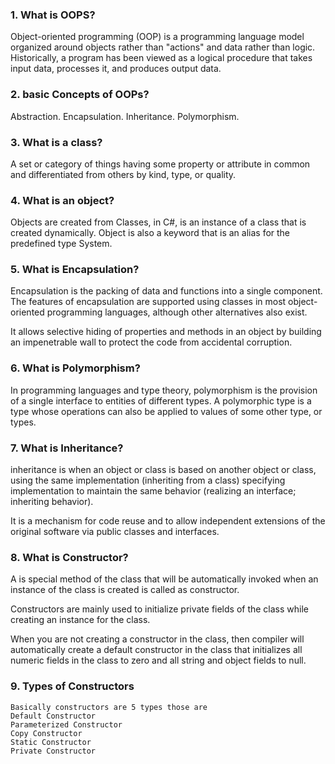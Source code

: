 ### 1. What is OOPS?
Object-oriented programming (OOP) is a programming language model organized around objects rather than "actions" and data rather than logic. Historically, a program has been viewed as a logical procedure that takes input data, processes it, and produces output data.

### 2. basic Concepts of OOPs?
Abstraction.
Encapsulation. 
Inheritance. 
Polymorphism.

### 3. What is a class?
A set or category of things having some property or attribute in common and differentiated from others by kind, type, or quality.

### 4. What is an object?
Objects are created from Classes, in C#, is an instance of a class that is created dynamically. Object is also a keyword that is an alias for the predefined type System.

### 5. What is Encapsulation?
Encapsulation is the packing of data and functions into a single component. The features of encapsulation are supported using classes in most object-oriented programming languages, although other alternatives also exist.

It allows selective hiding of properties and methods in an object by building an impenetrable wall to protect the code from accidental corruption.

### 6. What is Polymorphism?
In programming languages and type theory, polymorphism is the provision of a single interface to entities of different types.
A polymorphic type is a type whose operations can also be applied to values of some other type, or types.

### 7. What is Inheritance?
inheritance is when an object or class is based on another object or class, using the same implementation (inheriting from a class) specifying implementation to maintain the same behavior (realizing an interface; inheriting behavior).

It is a mechanism for code reuse and to allow independent extensions of the original software via public classes and interfaces.

### 8. What is Constructor?
A is special method of the class that will be automatically invoked when an instance of the class is created is called as constructor.

Constructors are mainly used to initialize private fields of the class while creating an instance for the class.

When you are not creating a constructor in the class, then compiler will automatically create a default constructor in the class that initializes all numeric fields in the class to zero and all string and object fields to null.

### 9. Types of Constructors
  ```
  Basically constructors are 5 types those are
  Default Constructor
  Parameterized Constructor
  Copy Constructor
  Static Constructor
  Private Constructor
```

